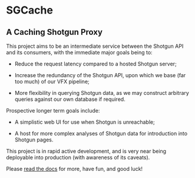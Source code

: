 # SGCache

## A Caching Shotgun Proxy

This project aims to be an intermediate service between the Shotgun API and its consumers, with the immediate major goals being to:

- Reduce the request latency compared to a hosted Shotgun server;

- Increase the redundancy of the Shotgun API, upon which we base (far too much) of our VFX pipeline;

- More flexibility in querying Shotgun data, as we may construct arbitrary queries against our own database if required.


Prospective longer term goals include:

- A simplistic web UI for use when Shotgun is unreachable;

- A host for more complex analyses of Shotgun data for introduction into Shotgun pages.


This project is in rapid active development, and is very near being deployable into production (with awareness of its caveats).


Please [read the docs](http://sgcache.readthedocs.org/en/latest/) for more, have fun, and good luck!

